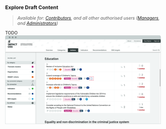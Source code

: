 ### Explore Draft Content

> _Available for: [Contributors](/contributors/contributor.md), and all other authorised users ([Managers](/managers/manager.md), and [Administrators](/admins/admin.md))_

TODO
![](/assets/c-draft-content.png)
